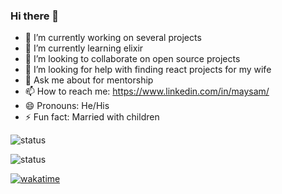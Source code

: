 ### Hi there 👋

- 🔭 I’m currently working on several projects
- 🌱 I’m currently learning elixir
- 👯 I’m looking to collaborate on open source projects
- 🤔 I’m looking for help with finding react projects for my wife
- 💬 Ask me about for mentorship
- 📫 How to reach me: https://www.linkedin.com/in/maysam/
- 😄 Pronouns: He/His
- ⚡ Fun fact: Married with children

![status](https://badge.stateful.com/maysam/dnd.svg)

![status](https://badge.stateful.com/maysam/status.svg)

[![wakatime](https://wakatime.com/badge/user/634e7468-9411-44e8-80d9-636207e44c53.svg)](https://wakatime.com/@634e7468-9411-44e8-80d9-636207e44c53)
